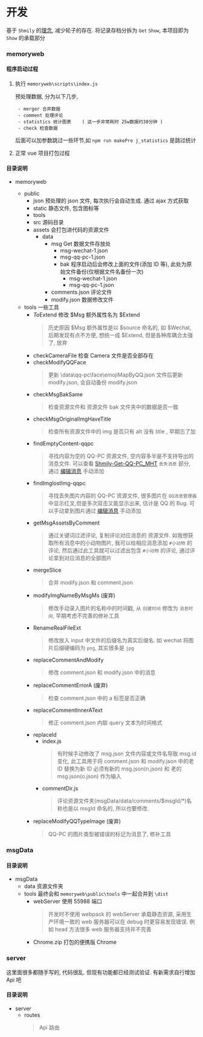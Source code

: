 # 开发

基于 `Shmily` 的[理念](https://lqzh.me/Shmily/guide/concept.html), 减少轮子的存在. 将记录存档分拆为 `Get` `Show`, 本项目即为 `Show` 的承载部分

### memoryweb

#### 程序启动过程

1.  执行 `memoryweb\scripts\index.js`

    预处理数据, 分为以下几步,

         - merger 合并数据
         - comment 处理评论
         - statistics 统计图表    ( 这一步非常耗时 25w数据约30分钟 )
         - check 检查数据

    后面可以加参数跳过一些环节,如 `npm run makePre j_statistics` 是跳过统计

2.  正常 vue 项目打包过程

#### 目录说明

-   memoryweb

    -   public
        -   json 预处理的 json 文件, 每次执行会自动生成. 通过 ajax 方式获取
        -   static 静态文件, 包含图标等
        -   tools
        -   src 源码目录
        -   assets 会打包进代码的资源文件
            -   data
                -   msg Get 数据文件存放处
                    -   msg-wechat-1.json
                    -   msg-qq-pc-1.json
                    -   bak 程序启动后会修改上面的文件(添加 ID 等), 此处为原始文件备份(仅根据文件名备份一次)
                        -   msg-wechat-1.json
                        -   msg-qq-pc-1.json
                -   comments.json 评论文件
                -   modify.json 数据修改文件
    -   tools 一些工具
        -   $To$Extend 修改 $Msg 额外属性名为 $Extend
            > 历史原因 $Msg 额外属性是以 $source 命名的, 如 $Wechat, 后期发现有点不方便, 想统一成 $Extend, 但是各种库耦合太强了, 放弃
        -   checkCameraFile 检查 Camera 文件是否全部存在
        -   checkModifyQQFace
            > 更新 \data\qq-pc\face\emojiMapByQQ.json 文件后更新 modify.json, 会自动备份 modify.json
        -   checkMsgBakSame
            > 检查资源文件和 资源文件 bak 文件夹中的数据是否一致
        -   checkMsgOriginalImgHaveTitle
            > 检查所有资源文件中的 img 是否只有 alt 没有 title , 早期忘了加
        -   findEmptyContent-qqpc
            > 寻找内容为空的 QQ-PC 资源文件, 空内容多半是不支持导出的消息文件. 可以查看 [Shmily-Get-QQ-PC_MHT](https://github.com/lqzhgood/Shmily-Get-QQ-PC_MHT) `丢失消息` 部分, 通过 [编辑消息](../docs/modify-msg.md) 手动添加
        -   findImglostImg-qqpc
            > 寻找丢失图片内容的 QQ-PC 资源文件, 很多图片在 `QQ消息管理器` 中显示红叉,但是多次双击又能显示出来, 估计是 QQ 的 Bug. 可以手动拿到图片通过 [编辑消息](../docs/modify-msg.md) 手动添加
        -   getMsgAssetsByComment
            > 通过关键词过滤评论, 复制评论对应消息的 资源文件. 如我想获取所有消息中的小动物图片, 我可以给相应消息添加 `#小动物` 的评论, 然后通过此工具就可以过滤出包含 `#小动物` 的评论, 通过评论拿到对应消息的全部图片
        -   mergeSlice
            > 合并 modify.json 和 comment.json
        -   modifyImgNameByMsgMs (废弃)
            > 修改手动录入图片的名称中的时间戳, 从 `创建时间` 修改为 `消息时间`, 早期考虑不完善的修补工具
        -   RenameRealFileExt
            > 修改放入 input 中文件的后缀名为真实后缀名. 如 wechat 将图片后缀硬编码为 `png`, 其实很多是 `jpg`
        -   replaceCommentAndModify
            > 修改 comment.json 和 modify.json 中的消息
        -   replaceCommentErrorA (废弃)
            > 检查 comment.json 中的 a 标签是否正确
        -   replaceCommentInnerAText
            > 修正 comment.json 内联 query 文本为时间格式
        -   replaceId
            -   index.js
                > 有时候手动修改了 msg.json 文件内容或文件名导致 msg.id 变化, 此工具用于将 comment.json 和 modify.json 中的老 ID 替换为新 ID
                > 必须有新的 msg.json(n.json) 和 老的 msg.json(o.json) 作为输入
            -   commentDir.js
                > 评论资源文件夹(msgData/data/comments/$msgId/\*)名称也是以 msgId 命名的, 所以也要修改.
        -   replaceModifyQQTypeImage (废弃)
            > QQ-PC 的图片类型被错误的标记为消息了, 修补工具

### msgData

#### 目录说明

-   msgData
    -   data 资源文件夹
    -   tools 最终会和 `memoryweb\public\tools` 中一起合并到 `\dist`
        -   webServer 使用 55988 端口
            > 开发时不使用 webpack 的 webServer 承载静态资源, 采用生产环境一致的 web 服务器可以在 debug 时更容易发现错误. 例如 head 方法很多 web 服务器支持并不完善
        -   Chrome.zip 打包的便携版 Chrome

### server

这里面很多都随手写的, 代码很乱. 但现有功能都已经测试验证. 有新需求自行增加 Api 吧

#### 目录说明

-   server
    -   routes
        > Api 路由
